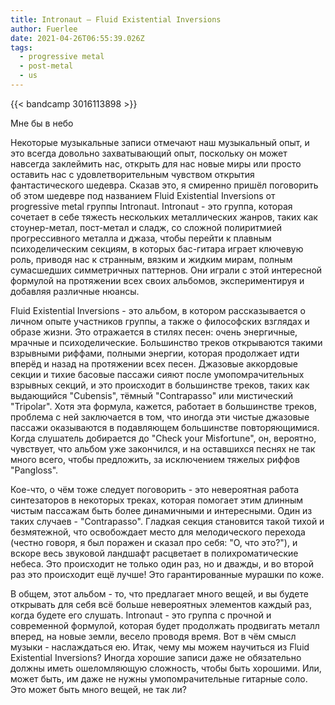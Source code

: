 ```yaml
---
title: Intronaut — Fluid Existential Inversions
author: Fuerlee
date: 2021-04-26T06:55:39.026Z
tags:
  - progressive metal
  - post-metal
  - us
---
```

{{< bandcamp 3016113898 >}}

Мне бы в небо

Некоторые музыкальные записи отмечают наш музыкальный опыт, и это всегда довольно захватывающий опыт, поскольку он может навсегда заклеймить нас, открыть для нас новые миры или просто оставить нас с удовлетворительным чувством открытия фантастического шедевра. Сказав это, я смиренно пришёл поговорить об этом шедевре под названием Fluid Existential Inversions от progressive metal группы Intronaut. Intronaut - это группа, которая сочетает в себе тяжесть нескольких металлических жанров, таких как стоунер-метал, пост-метал и сладж, со сложной полиритмией прогрессивного металла и джаза, чтобы перейти к плавным психоделическим секциям, в которых бас-гитара играет ключевую роль, приводя нас к странным, вязким и жидким мирам, полным сумасшедших симметричных паттернов. Они играли с этой интересной формулой на протяжении всех своих альбомов, экспериментируя и добавляя различные нюансы.

Fluid Existential Inversions - это альбом, в котором рассказывается о личном опыте участников группы, а также о философских взглядах и образе жизни. Это отражается в стилях песен: очень энергичные, мрачные и психоделические. Большинство треков открываются такими взрывными риффами, полными энергии, которая продолжает идти вперёд и назад на протяжении всех песен. Джазовые аккордовые секции и тихие басовые пассажи сияют после умопомрачительных взрывных секций, и это происходит в большинстве треков, таких как выдающийся "Cubensis", тёмный "Contrapasso" или мистический "Tripolar". Хотя эта формула, кажется, работает в большинстве треков, проблема с ней заключается в том, что иногда эти чистые джазовые пассажи оказываются в подавляющем большинстве повторяющимися. Когда слушатель добирается до "Check your Misfortune", он, вероятно, чувствует, что альбом уже закончился, и на оставшихся песнях не так много всего, чтобы предложить, за исключением тяжелых риффов "Pangloss".

Кое-что, о чём тоже следует поговорить - это невероятная работа синтезаторов в некоторых треках, которая помогает этим длинным чистым пассажам быть более динамичными и интересными. Один из таких случаев - "Contrapasso". Гладкая секция становится такой тихой и безмятежной, что освобождает место для мелодического перехода (честно говоря, я был поражен и сказал про себя: "О, что это?"), и вскоре весь звуковой ландшафт расцветает в полихроматические небеса. Это происходит не только один раз, но и дважды, и во второй раз это происходит ещё лучше! Это гарантированные мурашки по коже.

В общем, этот альбом - то, что предлагает много вещей, и вы будете открывать для себя всё больше невероятных элементов каждый раз, когда будете его слушать. Intronaut - это группа с прочной и современной формулой, которая будет продолжать продвигать металл вперед, на новые земли, весело проводя время. Вот в чём смысл музыки - наслаждаться ею. Итак, чему мы можем научиться из Fluid Existential Inversions? Иногда хорошие записи даже не обязательно должны иметь ошеломляющую сложность, чтобы быть хорошими. Или, может быть, им даже не нужны умопомрачительные гитарные соло. Это может быть много вещей, не так ли?